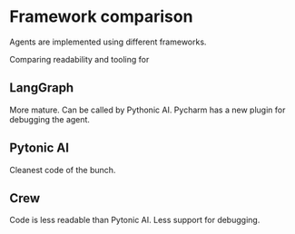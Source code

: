 ﻿# Framework comparison

Agents are implemented using different frameworks.

Comparing readability and tooling for

## LangGraph

More mature. Can be called by Pythonic AI. Pycharm has a new plugin for debugging the agent.

## Pytonic AI

Cleanest code of the bunch. 

## Crew

Code is less readable than Pytonic AI. Less support for debugging.